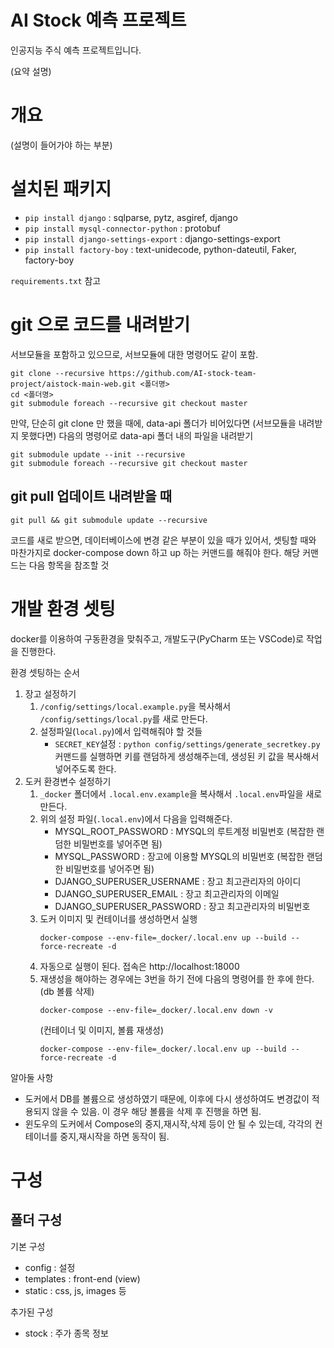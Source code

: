 # AI Stock 예측 프로젝트
인공지능 주식 예측 프로젝트입니다. 

(요약 설명)



# 개요 
(설명이 들어가야 하는 부분)



# 설치된 패키지
* `pip install django` : sqlparse, pytz, asgiref, django
* `pip install mysql-connector-python` : protobuf
* `pip install django-settings-export` : django-settings-export
* `pip install factory-boy` : text-unidecode, python-dateutil, Faker, factory-boy

`requirements.txt` 참고


# git 으로 코드를 내려받기
서브모듈을 포함하고 있으므로, 서브모듈에 대한 명령어도 같이 포함.

```
git clone --recursive https://github.com/AI-stock-team-project/aistock-main-web.git <폴더명>
cd <폴더명>
git submodule foreach --recursive git checkout master
```



만약, 단순히 git clone 만 했을 때에, data-api 폴더가 비어있다면 (서브모듈을 내려받지 못했다면) 다음의 명령어로 data-api 폴더 내의 파일을 내려받기
```
git submodule update --init --recursive
git submodule foreach --recursive git checkout master
```


## git pull 업데이트 내려받을 때
```
git pull && git submodule update --recursive
```

코드를 새로 받으면, 데이터베이스에 변경 같은 부분이 있을 때가 있어서, 
셋팅할 때와 마찬가지로 docker-compose down 하고 up 하는 커맨드를 해줘야 한다. 해당 커맨드는 다음 항목을 참조할 것


# 개발 환경 셋팅
docker를 이용하여 구동환경을 맞춰주고, 개발도구(PyCharm 또는 VSCode)로 작업을 진행한다.

환경 셋팅하는 순서
1. 장고 설정하기 
    1. `/config/settings/local.example.py`을 복사해서 `/config/settings/local.py`를 새로 만든다.
    2. 설정파일(`local.py`)에서 입력해줘야 할 것들
        * `SECRET_KEY`설정 : `python config/settings/generate_secretkey.py` 커맨드를 실행하면 키를 랜덤하게 생성해주는데, 생성된 키 값을 복사해서 넣어주도록 한다.
2. 도커 환경변수 설정하기
    1. `_docker` 폴더에서 `.local.env.example`을 복사해서 `.local.env`파일을 새로 만든다.
    2. 위의 설정 파일(`.local.env`)에서 다음을 입력해준다.
        - MYSQL_ROOT_PASSWORD : MYSQL의 루트계정 비밀번호 (복잡한 랜덤한 비밀번호를 넣어주면 됨)
        - MYSQL_PASSWORD : 장고에 이용할 MYSQL의 비밀번호 (복잡한 랜덤한 비밀번호를 넣어주면 됨)
        - DJANGO_SUPERUSER_USERNAME : 장고 최고관리자의 아이디
        - DJANGO_SUPERUSER_EMAIL : 장고 최고관리자의 이메일
        - DJANGO_SUPERUSER_PASSWORD : 장고 최고관리자의 비밀번호
    3. 도커 이미지 및 컨테이너를 생성하면서 실행
        ```console
        docker-compose --env-file=_docker/.local.env up --build --force-recreate -d
        ```
    4. 자동으로 실행이 된다. 접속은 http://localhost:18000
    5. 재생성을 해야하는 경우에는 3번을 하기 전에 다음의 명령어를 한 후에 한다.
        (db 볼륨 삭제)
        ```console
        docker-compose --env-file=_docker/.local.env down -v
        ```
        (컨테이너 및 이미지, 볼륨 재생성)
        ```console
        docker-compose --env-file=_docker/.local.env up --build --force-recreate -d
        ```


알아둘 사항
* 도커에서 DB를 볼륨으로 생성하였기 때문에, 이후에 다시 생성하여도 변경값이 적용되지 않을 수 있음. 이 경우 해당 볼륨을 삭제 후 진행을 하면 됨.
* 윈도우의 도커에서 Compose의 중지,재시작,삭제 등이 안 될 수 있는데, 각각의 컨테이너를 중지,재시작을 하면 동작이 됨.


# 구성
## 폴더 구성
기본 구성
* config : 설정
* templates : front-end (view) 
* static : css, js, images 등

추가된 구성
* stock : 주가 종목 정보

